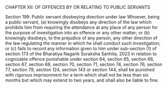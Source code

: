 CHAPTER XII: OF OFFENCES BY OR RELATING TO PUBLIC SERVANTS

Section 199: Public servant disobeying direction under law
Whoever, being a public servant, (a) knowingly disobeys any direction of the law which prohibits him from requiring the attendance at any place of any person for the purpose of investigation into an offence or any other matter; or (b) knowingly disobeys, to the prejudice of any person, any other direction of the law regulating the manner in which he shall conduct such investigation; or (c) fails to record any information given to him under sub-section (1) of section 173 of the Bharatiya Nagarik Suraksha Sanhita, 2023 in relation to cognizable offence punishable under section 64, section 65, section 66, section 67, section 68, section 70, section 71, section 74, section 76, section 77, section 79, section 124, section 143 or section 144, shall be punished with rigorous imprisonment for a term which shall not be less than six months but which may extend to two years, and shall also be liable to fine.

